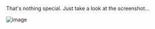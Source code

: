 That's nothing special. Just take a look at the screenshot...

![image](https://user-images.githubusercontent.com/58292227/177858424-48bf6dc9-84be-4b03-b749-7e5cbb2ee746.png)
